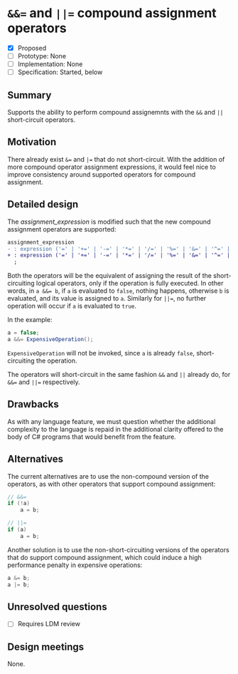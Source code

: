 # `&&=` and `||=` compound assignment operators

* [x] Proposed
* [ ] Prototype: None
* [ ] Implementation: None
* [ ] Specification: Started, below

## Summary
[summary]: #summary

Supports the ability to perform compound assignemnts with the `&&` and `||` short-circuit operators.

## Motivation
[motivation]: #motivation

There already exist `&=` and `|=` that do not short-circuit. With the addition of more compound operator assignment expressions, it would feel nice to improve consistency around supported operators for compound assignment.

## Detailed design
[design]: #detailed-design

The *assignment_expression* is modified such that the new compound assignment operators are supported:

```diff
assignment_expression
- : expression ('=' | '+=' | '-=' | '*=' | '/=' | '%=' | '&=' | '^=' | '|=' | '<<=' | '>>=' | '??=') expression
+ : expression ('=' | '+=' | '-=' | '*=' | '/=' | '%=' | '&=' | '^=' | '|=' | '<<=' | '>>=' | '??=' | '&&=' | '||=') expression
  ;
```

Both the operators will be the equivalent of assigning the result of the short-circuiting logical operators, only if the operation is fully executed. In other words, in `a &&= b`, if `a` is evaluated to `false`, nothing happens, otherwise `b` is evaluated, and its value is assigned to `a`. Similarly for `||=`, no further operation will occur if `a` is evaluated to `true`.

In the example:
```csharp
a = false;
a &&= ExpensiveOperation();
```

`ExpensiveOperation` will not be invoked, since `a` is already `false`, short-circuiting the operation.

The operators will short-circuit in the same fashion `&&` and `||` already do, for `&&=` and `||=` respectively.

## Drawbacks
[drawbacks]: #drawbacks

As with any language feature, we must question whether the additional complexity to the language is repaid in the additional clarity offered to the body of C# programs that would benefit from the feature.

## Alternatives
[alternatives]: #alternatives

The current alternatives are to use the non-compound version of the operators, as with other operators that support compound assignment:
```csharp
// &&=
if (!a)
    a = b;

// ||=
if (a)
    a = b;
```

Another solution is to use the non-short-circuiting versions of the operators that do support compound assignment, which could induce a high performance penalty in expensive operations:
```csharp
a &= b;
a |= b;
```

## Unresolved questions
[unresolved]: #unresolved-questions

- [ ] Requires LDM review

## Design meetings

None.
